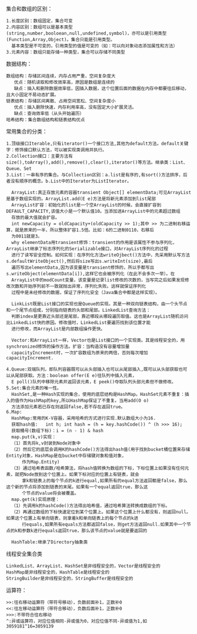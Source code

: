 集合和数组的区别：
    
    1.长度区别：数组固定，集合可变
    2.内容区别：数组可以是基本类型(string,number,booloean,null,undefined,symbol)，亦可以是引用类型(Function,Array,Object)。集合只能是引用类型。
      基本类型是不可变的，引用类型的值是可变的（如：可以向对象动态添加属性和方法）
    3.元素内容：数组只能存储一种类型，集合可以存储不同类型
数据结构：
    
    数组结构：存储区间连续，内存占用严重，空间复杂度大
       优点：随机读取和修改效率高，原因是数组是连续的
       缺点：插入和删除数据效率低，因插入数据，这个位置后面的数据在内存中都要往后移动，且大小固定不易动态扩展。
    链表结构：存储区间离散、占用空间宽松、空间复杂度小
       优点：插入删除快速，内存利用率高，没有固定大小扩展灵活。
       缺点：查询效率低（从头开始遍历）
    哈希结构：集合数组结构和链表结构优点
常用集合的分类：
    
    1.顶级接口Iterable,只有iterator()一个接口方法,其他为default方法。default关键字：修饰接口默认方法，可以被实现类调用并执行。
    2.Collection接口：主要方法有size(),toArray(),add(),remove(),clear(),iterator()等方法。继承类：List、Queue、Set
    3.List：一串有序的集合。与Collection区别：a.list是有序的,有sort()方法排序，后者没有顺序的概念。b.List中的Iterator为ListIterator。
      
      ArrayList:真正存放元素的容器transient Object[] elementData;可见ArrayList是基于数组实现的。ArrayList.add(E e)方法是将新元素添加到list尾部
      ArrayList扩容：初始化的list是一个空ArrayList的时候，会直接扩容到DEFAULT_CAPACITY,该值大小是一个默认值10。当添加进ArrayList中的元素超过数组
      存放的最大值就会扩容。
      int newCapacity = oldCapacity+(oldCapacity >> 1);其中 >> 为二进制右移运算，就是原来的一半，所以整体扩容1.5倍。比如：6的二进制0110，右移后
      为0011就是3。
      why elementData用transient修饰：transient的作用是该属性不参与序列化，ArrayList继承了标志序列化的Serializable接口，对ArrayList序列化的过程
      进行了读写安全控制。如何实现：在序列化方法writeOjbect()方法中，先采用默认写方法s.defaultWriteObject(),然后将size写出s.writeInt(size),最后
      遍历写出elementData,因为该变量是transient修饰的，所以手都写出s.writeObject(elementData[i]),这样它也会被序列化（在此不会多次一举）。在
      ArrayList中的modCount变量，该变量是记录list修改的次数的，当写完之后如果发现修改次数和开始序列前不一致就抛出异常，序列化失败。这样就保证序列化
      过程中是未经修改的数据，保证了序列化安全（Java集合中都是这样实现）。
      
      LinkList既是List接口的实现也是Queue的实现。其是一种双向链表结构，由一个头节点和一个尾节点组成，分别指向链表的头部和尾部。LinkedList查询方法：
      判断index是更靠近头部还是尾部，靠近哪段从哪段遍历取值。这也是ArrayList随机访问比LinkedList快的原因。修改值时，LinkedList要遍历找到该位置才能
      进行修改，而ArrayList是内部数组操作更快。
      
      Vector:和ArrayList一样，Vector也是List接口的一个实现类。其是线程安全的，用synchronized修饰的操作方法。扩容：当构造没有容量增加量
      capacityIncrement时，一次扩容数组为原来的两倍，否则每次增加capacityIncrement.
      
    4.Queue:双端队列，即队列容器既可以从头部插入也可以从尾部插入,既可以从头部获取也可以从尾部获取。方法：boolean offer(E e)往队列中插入元素，
      E poll()队列中移除元素并返回该元素，E peek()夺取队列头部元素但不做修改。
    5.Set:集合元素的唯一性。
      HashSet,是一种Hash实现的集合，使用的底层结构是HashMap。HashSet元素不重复：插入的值作为HashMap的key,所以HashMap保证了不重复。当用add(O o)
      方法添加元素若已存在则返回false,若不存在返回true。
    6.Map:
      HashMap:常用的K-V容器，采用哈希的方式进行实现.默认数组大小为16.
      获取hash值:   int h; int hash = (h = key.hashCode()) ^ (h >>> 16);
      获取桶号(数组下标)：i = (n - 1) & hash
      map.put(k,v)实现：
      （1）首先将k,v封装到Node对象中
      （2）然后它的底层会调用K的hashCode()方法得出hash值(用于找到bucket桶位置来存储Entity对象，HashMap是在bucket中存储键对象和值对象，
          作为Map.Entity)
      （3）通过哈希表函数/哈希算法，将hash值转换为数组的下标，下标位置上如果没有任何元素，就把Node放到这个位置上。如果下标对应的位置上有链表，就会
          拿k和链表上的每个节点的k进行equal,如果所有的equal方法返回都是false，那么这个新的节点将添加到链表的末尾。如果有一个equal返回true，那么这
          个节点的value将会被覆盖。
      map.get(k)实现原理：
      （1）先调用k的hashCode()方法得出哈希值，通过哈希算法转换成数组的下标。
      （2）再通过数组的下标快速定位到某个位置上。如果这个位置上什么都没有，则返回null。如果这个位置上有单向链表，则拿着k和单向链表上的每个节点的k进
          行equals,如果所有equals方法都返回false，则get方法返回null.如果其中一个节点的k和参数k进行equals返回true，那么该节点的value就是要返回的
      
      HashTable:继承了Directory抽象类
  线程安全集合类
    
    LinkedList、ArrayList、HashSet是非线程安全的，Vector是线程安全的
    HashMap是非线程安全的，HashTable是线程安全的
    StringBuilder是非线程安全的，StringBuffer是线程安全的
  运算符：
    
    >>:往右移动运算符（带符号移动），负数前面补1，正数补0
    <<:往左移动运算符（带符合移动），负数后面补1，正数补0
    >>>:不带符合往右移动
    ^:异或运算符，对应位值相同-异或值为0，对应位值不同-异或值为1,如3059181^16=3059139
